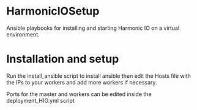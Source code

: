 # HarmonicIOSetup
Ansible playbooks for installing and starting Harmonic IO on a virtual environment.

# Installation and setup

Run the install_ansible script to install ansible then edit the Hosts file with the IPs to your workers and add more workers if necessary.

Ports for the master and workers can be edited inside the deployment_HIO.yml script

